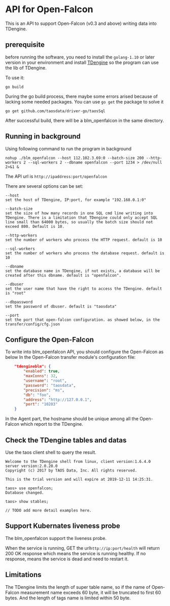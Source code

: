 # API for Open-Falcon

This is an API to support Open-Falcon (v0.3 and above) writing data into TDengine.

## prerequisite

before running the software, you need to install the `golang-1.10` or later version in your environment and install [TDengine][] so the program can use the lib of TDengine.

To use it:

```
go build
```
During the go build process, there maybe some errors arised because of lacking some needed packages. You can use `go get` the package to solve it
```
go get github.com/taosdata/driver-go/taosSql

```
After successful build, there will be a blm_openfalcon in the same directory. 

## Running in background

Using following command to run the program in background

```
nohup ./blm_openfalcon --host 112.102.3.69:0 --batch-size 200 --http-workers 2 --sql-workers 2 --dbname openfalcon --port 1234 > /dev/null 2>&1 &
```
The API url is `http://ipaddress:port/openfalcon`

There are several options can be set:

```
--host 
set the host of TDengine, IP:port, for example "192.168.0.1:0"

--batch-size 
set the size of how many records in one SQL cmd line writing into TDengine. There is a limitation that TDengine could only accept SQL line small than 64000 bytes, so usually the batch size should not exceed 800. Default is 10.

--http-workers
set the number of workers who process the HTTP request. default is 10

--sql-workers
set the number of workers who process the database request. default is 10 

--dbname
set the database name in TDengine, if not exists, a database will be created after this dbname. default is "openfalcon".

--dbuser
set the user name that have the right to access the TDengine. default is "root"

--dbpassword
set the password of dbuser. default is "taosdata"

--port
set the port that open-falcon configuration. as showed below, in the transfer/config/cfg.json

```

## Configure the Open-Falcon

To write into blm_openfalcon API, you should configure the Open-Falcon as below
In the Open-Falcon transfer module's configuration file:

```json
    "tdengineblm": {
        "enabled": true,
        "maxConns": 32,
        "username": "root",
        "password": "taosdata",
        "precision": "ms",
        "db": "foo",
        "address": "http://127.0.0.1",
        "port": "10203"
    }
```
In the Agent part, the hostname should be unique among all the Open-Falcon which report to the TDengine.

## Check the TDengine tables and datas

Use the taos client shell to query the result.
```
Welcome to the TDengine shell from linux, client version:1.6.4.0 server version:2.0.20.0
Copyright (c) 2017 by TAOS Data, Inc. All rights reserved.

This is the trial version and will expire at 2019-12-11 14:25:31.

taos> use openfalcon;
Database changed.

taos> show stables;

// TODO add more detail examples here.

```

## Support Kubernates liveness probe
The blm_openfalcon support the liveness probe.

When the service is running, GET the url`http://ip:port/health` will return 200 OK response which means the service is running healthy. If no response, means the service is dead and need to restart it.


## Limitations

The TDengine limits the length of super table name, so if the name of Open-Falcon measurement name exceeds 60 byte, it will be truncated to first 60 bytes. And the length of tags name is limited within 50 byte.

[TDengine]:https://www.github.com/Taosdata/TDengine
